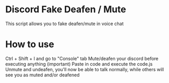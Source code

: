 # Discord Fake Deafen / Mute
This script allows you to fake deafen/mute in voice chat

# How to use
Ctrl + Shift + I and go to "Console" tab
Mute/deafen your discord before executing anything (important)
Paste in code and execute the code.js
Unmute and undeafen, you'll now be able to talk normally, while others will see you as muted and/or deafened
